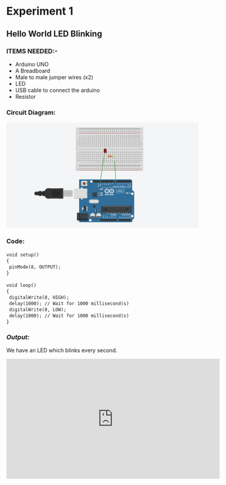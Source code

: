 # Experiment 1
## Hello World LED Blinking
### __ITEMS NEEDED:-__
* Arduino UNO
* A Breadboard
* Male to male jumper wires (x2)
* LED 
* USB cable to connect the arduino
* Resistor

### Circuit Diagram:
![Exp1](_includes/Exp1.jpg)

### Code:

 ```
 void setup()
{
  pinMode(8, OUTPUT);
}

void loop()
{
  digitalWrite(8, HIGH);
  delay(1000); // Wait for 1000 millisecond(s)
  digitalWrite(8, LOW);
  delay(1000); // Wait for 1000 millisecond(s)
}

```
### _Output:_
We have an LED which blinks every second.

<iframe width="560" height="315" src="https://youtu.be/bePUHwVVi08" title="YouTube video player" frameborder="0" allow="accelerometer; autoplay; clipboard-write; encrypted-media; gyroscope; picture-in-picture" allowfullscreen></iframe>



